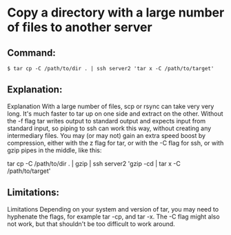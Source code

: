 # Copy a directory with a large number of files to another server

## Command:
```
$ tar cp -C /path/to/dir . | ssh server2 'tar x -C /path/to/target'
```

## Explanation:
Explanation
With a large number of files, scp or rsync can take very very long. It's much faster to tar up on one side and extract on the other. Without the -f flag tar writes output to standard output and expects input from standard input, so piping to ssh can work this way, without creating any intermediary files.
You may (or may not) gain an extra speed boost by compression, either with the z flag for tar, or with the -C flag for ssh, or with gzip pipes in the middle, like this:

tar cp -C /path/to/dir . | gzip | ssh server2 'gzip -cd | tar x -C /path/to/target'

## Limitations:
Limitations
Depending on your system and version of tar, you may need to hyphenate the flags, for example tar -cp, and tar -x. The -C flag might also not work, but that shouldn't be too difficult to work around.

